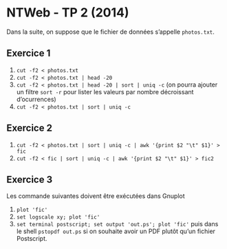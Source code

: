 # NTWeb - TP 2 (2014)

Dans la suite, on suppose que le fichier de données s’appelle `photos.txt`.

## Exercice 1

1. `cut -f2 < photos.txt`
2. `cut -f2 < photos.txt | head -20`
3. `cut -f2 < photos.txt | head -20 | sort | uniq -c` (on pourra ajouter
   un filtre `sort -r` pour lister les valeurs par nombre décroissant
   d’ocurrences)
4. `cut -f2 < photos.txt | sort | uniq -c`

## Exercice 2

1. `cut -f2 < photos.txt | sort | uniq -c | awk '{print $2 "\t" $1}' > fic`
2. `cut -f2 < fic | sort | uniq -c | awk '{print $2 "\t" $1}' > fic2`

## Exercice 3

Les commande suivantes doivent être exécutées dans Gnuplot

1. `plot 'fic'`
2. `set logscale xy; plot 'fic'`
3. `set terminal postscript; set output 'out.ps'; plot 'fic'` puis dans le
   shell `pstopdf out.ps` si on souhaite avoir un PDF plutôt qu’un fichier
   Postscript.
